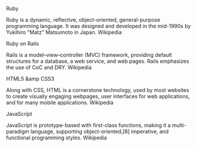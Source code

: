 Ruby

Ruby is a dynamic, reflective, object-oriented, general-purpose programming language. It was designed and developed in the mid-1990s by Yukihiro "Matz" Matsumoto in Japan. Wikipedia


Ruby on Rails

Rails is a model–view–controller (MVC) framework, providing default structures for a database, a web service, and web pages.  Rails emphasizes the use of CoC and DRY. Wikipedia

HTML5 &amp CSS3

Along with CSS, HTML is a cornerstone technology, used by most websites to create visually engaging webpages, user interfaces for web applications, and for many mobile applications. Wikipedia


JavaScript

JavaScript is prototype-based with first-class functions, making it a multi-paradigm language, supporting object-oriented,[8] imperative, and functional programming styles. Wikipedia